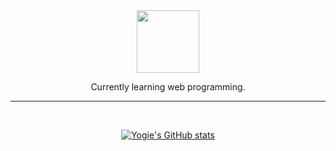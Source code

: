 <div id="header" align="center">
  <img src="https://media.giphy.com/media/M9gbBd9nbDrOTu1Mqx/giphy.gif" width="100"/>
</div>

<p align = "center">
    Currently learning web programming.
</p>

---

</br>

<div align = "center">

<p>

[![Yogie's GitHub stats](https://github-readme-stats.vercel.app/api?username=yogiealfin&show_icons=true&theme=radical)](https://github.com/anuraghazra/github-readme-stats)

</p>

</div>
